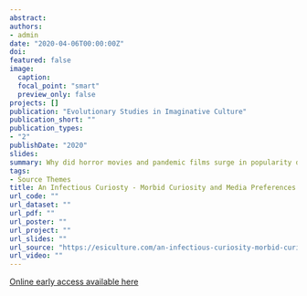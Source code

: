 ```yaml
---
abstract:
authors:
- admin
date: "2020-04-06T00:00:00Z"
doi:
featured: false
image:
  caption:
  focal_point: "smart"
  preview_only: false
projects: []
publication: "Evolutionary Studies in Imaginative Culture"
publication_short: ""
publication_types:
- "2"
publishDate: "2020"
slides:
summary: Why did horror movies and pandemic films surge in popularity during the COVID19 outbreak? It may have to do with morbid curiostity.
tags:
- Source Themes
title: An Infectious Curiosty - Morbid Curiosity and Media Preferences During a Pandemic
url_code: ""
url_dataset: ""
url_pdf: ""
url_poster: ""
url_project: ""
url_slides: ""
url_source: "https://esiculture.com/an-infectious-curiosity-morbid-curiosity-and-media-preferences-during-a-pandemic"
url_video: ""
---
```



[Online early access available here](https://esiculture.com/an-infectious-curiosity-morbid-curiosity-and-media-preferences-during-a-pandemic)